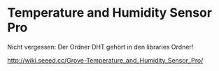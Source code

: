# Temperature and Humidity Sensor Pro

Nicht vergessen: Der Ordner DHT gehört in den libraries Ordner!

http://wiki.seeed.cc/Grove-Temperature_and_Humidity_Sensor_Pro/
